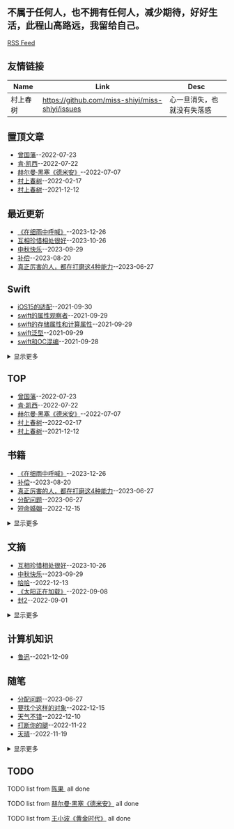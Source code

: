 ## 不属于任何人，也不拥有任何人，减少期待，好好生活，此程山高路远，我留给自己。 
[RSS Feed](https://raw.githubusercontent.com/miss-shiyi/miss-shiyi/master/feed.xml)
## 友情链接
| Name | Link | Desc | 
 | ---- | ---- | ---- |
| 村上春树 ​ | https://github.com/miss-shiyi/miss-shiyi/issues | 心一旦消失，也就没有失落感 |
## 置顶文章
- [曾国藩 ​](https://github.com/miss-shiyi/miss-shiyi/issues/177)--2022-07-23
- [肯·凯西  ​](https://github.com/miss-shiyi/miss-shiyi/issues/176)--2022-07-22
- [赫尔曼·黑塞《德米安》 ​](https://github.com/miss-shiyi/miss-shiyi/issues/174)--2022-07-07
- [村上春树 ​](https://github.com/miss-shiyi/miss-shiyi/issues/92)--2022-02-17
- [村上春树 ​](https://github.com/miss-shiyi/miss-shiyi/issues/43)--2021-12-12
## 最近更新
- [《在细雨中呼喊》](https://github.com/miss-shiyi/miss-shiyi/issues/216)--2023-12-26
- [互相珍惜相处很好](https://github.com/miss-shiyi/miss-shiyi/issues/215)--2023-10-26
- [中秋快乐](https://github.com/miss-shiyi/miss-shiyi/issues/214)--2023-09-29
- [补偿](https://github.com/miss-shiyi/miss-shiyi/issues/213)--2023-08-20
- [真正厉害的人，都在打磨这4种能力](https://github.com/miss-shiyi/miss-shiyi/issues/212)--2023-06-27
## Swift
- [iOS15的适配](https://github.com/miss-shiyi/miss-shiyi/issues/6)--2021-09-30
- [swift的属性观察者](https://github.com/miss-shiyi/miss-shiyi/issues/5)--2021-09-29
- [swift的存储属性和计算属性](https://github.com/miss-shiyi/miss-shiyi/issues/4)--2021-09-29
- [swift泛型](https://github.com/miss-shiyi/miss-shiyi/issues/3)--2021-09-29
- [swift和OC混编](https://github.com/miss-shiyi/miss-shiyi/issues/2)--2021-09-28
<details><summary>显示更多</summary>

- [Swift的析构](https://github.com/miss-shiyi/miss-shiyi/issues/1)--2021-09-27
</details>

## TOP
- [曾国藩 ​](https://github.com/miss-shiyi/miss-shiyi/issues/177)--2022-07-23
- [肯·凯西  ​](https://github.com/miss-shiyi/miss-shiyi/issues/176)--2022-07-22
- [赫尔曼·黑塞《德米安》 ​](https://github.com/miss-shiyi/miss-shiyi/issues/174)--2022-07-07
- [村上春树 ​](https://github.com/miss-shiyi/miss-shiyi/issues/92)--2022-02-17
- [村上春树 ​](https://github.com/miss-shiyi/miss-shiyi/issues/43)--2021-12-12
## 书籍
- [《在细雨中呼喊》](https://github.com/miss-shiyi/miss-shiyi/issues/216)--2023-12-26
- [补偿](https://github.com/miss-shiyi/miss-shiyi/issues/213)--2023-08-20
- [真正厉害的人，都在打磨这4种能力](https://github.com/miss-shiyi/miss-shiyi/issues/212)--2023-06-27
- [分配问题](https://github.com/miss-shiyi/miss-shiyi/issues/211)--2023-06-27
- [短命婚姻](https://github.com/miss-shiyi/miss-shiyi/issues/209)--2022-12-15
<details><summary>显示更多</summary>

- [《山居笔记》](https://github.com/miss-shiyi/miss-shiyi/issues/168)--2022-06-23
- [贾平凹《万物有灵》](https://github.com/miss-shiyi/miss-shiyi/issues/167)--2022-06-22
- [《小王子》](https://github.com/miss-shiyi/miss-shiyi/issues/152)--2022-05-18
- [《提琴与坟墓》](https://github.com/miss-shiyi/miss-shiyi/issues/151)--2022-05-16
- [汪民安《论爱欲》](https://github.com/miss-shiyi/miss-shiyi/issues/147)--2022-05-10
- [蔡澜《不如任性过生活》 ​](https://github.com/miss-shiyi/miss-shiyi/issues/135)--2022-04-13
- [狄更斯《远大前程》](https://github.com/miss-shiyi/miss-shiyi/issues/121)--2022-03-28
- [《王朔文集》王朔 ​](https://github.com/miss-shiyi/miss-shiyi/issues/120)--2022-03-26
- [《东京罪恶》 ​](https://github.com/miss-shiyi/miss-shiyi/issues/103)--2022-03-03
- [王朔《动物凶猛》 ​](https://github.com/miss-shiyi/miss-shiyi/issues/102)--2022-03-02
- [《色情》 （法）乔治·巴塔耶著](https://github.com/miss-shiyi/miss-shiyi/issues/101)--2022-03-01
- [南怀瑾先生《列子臆说》](https://github.com/miss-shiyi/miss-shiyi/issues/89)--2022-02-14
- [路遥《平凡的世界》](https://github.com/miss-shiyi/miss-shiyi/issues/88)--2022-02-13
- [侯孝贤《最好的时光》 ](https://github.com/miss-shiyi/miss-shiyi/issues/84)--2022-02-07
- [《我喜欢微风的颜色，来自你》 ​](https://github.com/miss-shiyi/miss-shiyi/issues/83)--2022-01-29
- [《人生不设限》](https://github.com/miss-shiyi/miss-shiyi/issues/76)--2022-01-23
- [《将饮茶》 ​](https://github.com/miss-shiyi/miss-shiyi/issues/74)--2022-01-20
- [《杀死一只知更鸟》](https://github.com/miss-shiyi/miss-shiyi/issues/65)--2022-01-08
- [《 愿有人陪你颠沛流离》](https://github.com/miss-shiyi/miss-shiyi/issues/57)--2021-12-31
- [《四川王和他的天下》](https://github.com/miss-shiyi/miss-shiyi/issues/56)--2021-12-29
- [查蒂•史密斯《白牙》](https://github.com/miss-shiyi/miss-shiyi/issues/49)--2021-12-19
- [《亲爱的三毛》 ​​​​](https://github.com/miss-shiyi/miss-shiyi/issues/47)--2021-12-17
- [《调寄生查子》 ​](https://github.com/miss-shiyi/miss-shiyi/issues/37)--2021-12-07
- [《围城》 ](https://github.com/miss-shiyi/miss-shiyi/issues/35)--2021-12-06
- [《傲慢与偏见》](https://github.com/miss-shiyi/miss-shiyi/issues/32)--2021-12-04
- [《亲爱的三毛》](https://github.com/miss-shiyi/miss-shiyi/issues/30)--2021-12-01
- [《荒原狼》](https://github.com/miss-shiyi/miss-shiyi/issues/29)--2021-12-01
- [《上海的金枝玉叶》](https://github.com/miss-shiyi/miss-shiyi/issues/28)--2021-11-30
</details>

## 文摘
- [互相珍惜相处很好](https://github.com/miss-shiyi/miss-shiyi/issues/215)--2023-10-26
- [中秋快乐](https://github.com/miss-shiyi/miss-shiyi/issues/214)--2023-09-29
- [哈哈](https://github.com/miss-shiyi/miss-shiyi/issues/208)--2022-12-13
- [《太阳正在加载》 ​](https://github.com/miss-shiyi/miss-shiyi/issues/198)--2022-09-08
- [封2](https://github.com/miss-shiyi/miss-shiyi/issues/197)--2022-09-01
<details><summary>显示更多</summary>

- [《拆掉思维里的墙》](https://github.com/miss-shiyi/miss-shiyi/issues/195)--2022-08-26
- [三毛](https://github.com/miss-shiyi/miss-shiyi/issues/189)--2022-08-05
- [陀思妥耶夫斯基](https://github.com/miss-shiyi/miss-shiyi/issues/187)--2022-08-01
- [不炫耀](https://github.com/miss-shiyi/miss-shiyi/issues/185)--2022-07-30
- [刘同](https://github.com/miss-shiyi/miss-shiyi/issues/184)--2022-07-28
- [保罗·柯艾略](https://github.com/miss-shiyi/miss-shiyi/issues/183)--2022-07-27
- [深爱](https://github.com/miss-shiyi/miss-shiyi/issues/182)--2022-07-27
- [周国平](https://github.com/miss-shiyi/miss-shiyi/issues/180)--2022-07-25
- [所有](https://github.com/miss-shiyi/miss-shiyi/issues/179)--2022-07-24
- [王小波《黄金时代》](https://github.com/miss-shiyi/miss-shiyi/issues/173)--2022-07-06
- [ 张子选 ​](https://github.com/miss-shiyi/miss-shiyi/issues/172)--2022-06-30
- [齐奥朗](https://github.com/miss-shiyi/miss-shiyi/issues/171)--2022-06-28
- [东野圭吾 ​](https://github.com/miss-shiyi/miss-shiyi/issues/170)--2022-06-28
- [白先勇《白先勇散文精编》 ](https://github.com/miss-shiyi/miss-shiyi/issues/169)--2022-06-24
- [亦舒 ​](https://github.com/miss-shiyi/miss-shiyi/issues/166)--2022-06-21
- [莫言《晚熟的人》 ​](https://github.com/miss-shiyi/miss-shiyi/issues/165)--2022-06-17
- [王小波](https://github.com/miss-shiyi/miss-shiyi/issues/164)--2022-06-15
- [约翰•威尔伍德](https://github.com/miss-shiyi/miss-shiyi/issues/163)--2022-06-14
- [莫言 ​](https://github.com/miss-shiyi/miss-shiyi/issues/162)--2022-06-13
- [村上春树《舞！舞！舞！》 ​](https://github.com/miss-shiyi/miss-shiyi/issues/160)--2022-06-11
- [村上春树](https://github.com/miss-shiyi/miss-shiyi/issues/159)--2022-06-10
- [王梆《贫穷的质感：王梆的英国观察》](https://github.com/miss-shiyi/miss-shiyi/issues/157)--2022-06-08
- [费尔南多·佩索阿](https://github.com/miss-shiyi/miss-shiyi/issues/156)--2022-06-02
- [村上春树](https://github.com/miss-shiyi/miss-shiyi/issues/155)--2022-05-28
- [周国平 ​](https://github.com/miss-shiyi/miss-shiyi/issues/153)--2022-05-20
- [纪伯伦 ​](https://github.com/miss-shiyi/miss-shiyi/issues/150)--2022-05-14
- [廖一梅 ​​​​](https://github.com/miss-shiyi/miss-shiyi/issues/149)--2022-05-14
- [余秋雨 ​](https://github.com/miss-shiyi/miss-shiyi/issues/148)--2022-05-12
- [钱钟书 《围城》 ​](https://github.com/miss-shiyi/miss-shiyi/issues/146)--2022-05-10
- [周国平《论幸福》](https://github.com/miss-shiyi/miss-shiyi/issues/145)--2022-05-09
- [《小王子》 ​](https://github.com/miss-shiyi/miss-shiyi/issues/144)--2022-05-08
- [书海沧生《十年一品温如言》](https://github.com/miss-shiyi/miss-shiyi/issues/143)--2022-05-06
- [梭罗 《瓦尔登湖》](https://github.com/miss-shiyi/miss-shiyi/issues/142)--2022-05-05
- [梁实秋](https://github.com/miss-shiyi/miss-shiyi/issues/141)--2022-04-25
- [鲁迅](https://github.com/miss-shiyi/miss-shiyi/issues/140)--2022-04-22
- [舒婷《大海》 ​](https://github.com/miss-shiyi/miss-shiyi/issues/139)--2022-04-21
- [人](https://github.com/miss-shiyi/miss-shiyi/issues/138)--2022-04-18
- [弘一大师〈李叔同〉](https://github.com/miss-shiyi/miss-shiyi/issues/137)--2022-04-14
- [杨绛 ​​​​](https://github.com/miss-shiyi/miss-shiyi/issues/136)--2022-04-14
- [稻盛和夫 ​​​](https://github.com/miss-shiyi/miss-shiyi/issues/134)--2022-04-12
- [木心《素履之往》 ​](https://github.com/miss-shiyi/miss-shiyi/issues/133)--2022-04-11
- [珍妮特·温森特《橘子不是唯一的水果》 ​](https://github.com/miss-shiyi/miss-shiyi/issues/132)--2022-04-09
- [史铁生《病隙碎笔》 ​](https://github.com/miss-shiyi/miss-shiyi/issues/131)--2022-04-07
- [苏芩 ](https://github.com/miss-shiyi/miss-shiyi/issues/130)--2022-04-07
- [蒋方舟 ​](https://github.com/miss-shiyi/miss-shiyi/issues/129)--2022-04-06
- [毕淑敏《爱怕什么》 ​](https://github.com/miss-shiyi/miss-shiyi/issues/128)--2022-04-05
- [张小娴 ​​​​](https://github.com/miss-shiyi/miss-shiyi/issues/127)--2022-04-02
- [七堇年《灯下尘》](https://github.com/miss-shiyi/miss-shiyi/issues/126)--2022-04-02
- [约翰•肖尔斯《许愿树》 ​](https://github.com/miss-shiyi/miss-shiyi/issues/125)--2022-04-01
- [林清玄](https://github.com/miss-shiyi/miss-shiyi/issues/124)--2022-03-31
- [林徽因 ​](https://github.com/miss-shiyi/miss-shiyi/issues/123)--2022-03-31
- [八月长安《你好，旧时光》](https://github.com/miss-shiyi/miss-shiyi/issues/122)--2022-03-30
- [莫言 ​​​](https://github.com/miss-shiyi/miss-shiyi/issues/119)--2022-03-24
- [汪曾祺《四方食事》 ​​​​](https://github.com/miss-shiyi/miss-shiyi/issues/118)--2022-03-23
- [席慕蓉《心灵的对比》](https://github.com/miss-shiyi/miss-shiyi/issues/117)--2022-03-22
- [王小波 ​](https://github.com/miss-shiyi/miss-shiyi/issues/116)--2022-03-20
- [老舍《四世同堂》 ​ ​​​](https://github.com/miss-shiyi/miss-shiyi/issues/115)--2022-03-17
- [ 托尔斯泰 ​](https://github.com/miss-shiyi/miss-shiyi/issues/114)--2022-03-17
- [卢思浩《愿有人陪你颠沛流离》](https://github.com/miss-shiyi/miss-shiyi/issues/113)--2022-03-16
- [苏芩](https://github.com/miss-shiyi/miss-shiyi/issues/112)--2022-03-15
- [伏尔泰](https://github.com/miss-shiyi/miss-shiyi/issues/111)--2022-03-14
- [佩索阿](https://github.com/miss-shiyi/miss-shiyi/issues/110)--2022-03-12
- [张爱玲](https://github.com/miss-shiyi/miss-shiyi/issues/109)--2022-03-12
- [毛姆 ](https://github.com/miss-shiyi/miss-shiyi/issues/108)--2022-03-11
- [海桑 ](https://github.com/miss-shiyi/miss-shiyi/issues/107)--2022-03-07
- [波伏娃](https://github.com/miss-shiyi/miss-shiyi/issues/106)--2022-03-07
- [罗曼·罗兰 ](https://github.com/miss-shiyi/miss-shiyi/issues/105)--2022-03-06
- [叔本华](https://github.com/miss-shiyi/miss-shiyi/issues/104)--2022-03-05
- [王朔《动物凶猛》 ​](https://github.com/miss-shiyi/miss-shiyi/issues/102)--2022-03-02
- [顾漫《微微一笑很倾城》 ​](https://github.com/miss-shiyi/miss-shiyi/issues/100)--2022-02-28
- [卡森・麦卡勒斯 《心是孤独的猎手》 ​](https://github.com/miss-shiyi/miss-shiyi/issues/99)--2022-02-27
- [苏芩 ​](https://github.com/miss-shiyi/miss-shiyi/issues/98)--2022-02-25
- [白先勇《白先勇散文精编》](https://github.com/miss-shiyi/miss-shiyi/issues/97)--2022-02-25
- [席慕蓉《初老》 ​](https://github.com/miss-shiyi/miss-shiyi/issues/96)--2022-02-24
- [村上春树 ​](https://github.com/miss-shiyi/miss-shiyi/issues/94)--2022-02-19
- [ 苏芩 ​](https://github.com/miss-shiyi/miss-shiyi/issues/93)--2022-02-18
- [村上春树 ​](https://github.com/miss-shiyi/miss-shiyi/issues/91)--2022-02-16
- [三毛](https://github.com/miss-shiyi/miss-shiyi/issues/87)--2022-02-10
- [毕淑敏 ​](https://github.com/miss-shiyi/miss-shiyi/issues/86)--2022-02-09
- [王尔德 ​​​](https://github.com/miss-shiyi/miss-shiyi/issues/85)--2022-02-08
- [培根](https://github.com/miss-shiyi/miss-shiyi/issues/82)--2022-01-26
- [赵翼 ​](https://github.com/miss-shiyi/miss-shiyi/issues/81)--2022-01-25
- [梁文道《我读》](https://github.com/miss-shiyi/miss-shiyi/issues/80)--2022-01-25
- [罗素](https://github.com/miss-shiyi/miss-shiyi/issues/79)--2022-01-24
- [村上春树](https://github.com/miss-shiyi/miss-shiyi/issues/78)--2022-01-24
- [约翰·列侬](https://github.com/miss-shiyi/miss-shiyi/issues/77)--2022-01-23
- [真正看清真相的人](https://github.com/miss-shiyi/miss-shiyi/issues/75)--2022-01-22
- [苏芩](https://github.com/miss-shiyi/miss-shiyi/issues/73)--2022-01-18
- [《杀死一只知更鸟》](https://github.com/miss-shiyi/miss-shiyi/issues/65)--2022-01-08
- [夏目漱石 ​](https://github.com/miss-shiyi/miss-shiyi/issues/63)--2022-01-07
- [富兰克林 ​](https://github.com/miss-shiyi/miss-shiyi/issues/62)--2022-01-05
- [苏芩 ​](https://github.com/miss-shiyi/miss-shiyi/issues/61)--2022-01-04
- [保罗·柯艾略](https://github.com/miss-shiyi/miss-shiyi/issues/60)--2022-01-03
- [王小波 ​](https://github.com/miss-shiyi/miss-shiyi/issues/59)--2022-01-01
- [《本性的回归》](https://github.com/miss-shiyi/miss-shiyi/issues/58)--2022-01-01
- [白落梅 ​](https://github.com/miss-shiyi/miss-shiyi/issues/55)--2021-12-28
- [李碧华 ​](https://github.com/miss-shiyi/miss-shiyi/issues/54)--2021-12-28
- [林语堂 ​](https://github.com/miss-shiyi/miss-shiyi/issues/53)--2021-12-27
- [稻盛和夫](https://github.com/miss-shiyi/miss-shiyi/issues/52)--2021-12-26
- [蒋勋 ​](https://github.com/miss-shiyi/miss-shiyi/issues/51)--2021-12-25
- [史铁生 ​​​​](https://github.com/miss-shiyi/miss-shiyi/issues/50)--2021-12-24
- [林徽因 ​](https://github.com/miss-shiyi/miss-shiyi/issues/48)--2021-12-17
- [郁达夫 ​​​​](https://github.com/miss-shiyi/miss-shiyi/issues/46)--2021-12-15
- [松浦弥太郎 ​](https://github.com/miss-shiyi/miss-shiyi/issues/45)--2021-12-14
- [杨绛 ​​​​](https://github.com/miss-shiyi/miss-shiyi/issues/44)--2021-12-13
- [辛夷坞 ​ ​​​​](https://github.com/miss-shiyi/miss-shiyi/issues/42)--2021-12-10
- [所有的情书都是荒谬的](https://github.com/miss-shiyi/miss-shiyi/issues/39)--2021-12-08
- [《幸福的另一种含义》](https://github.com/miss-shiyi/miss-shiyi/issues/38)--2021-12-07
- [稻盛和夫](https://github.com/miss-shiyi/miss-shiyi/issues/36)--2021-12-06
- [林清玄](https://github.com/miss-shiyi/miss-shiyi/issues/34)--2021-12-06
- [周国平 ​](https://github.com/miss-shiyi/miss-shiyi/issues/33)--2021-12-05
- [飞船降落](https://github.com/miss-shiyi/miss-shiyi/issues/31)--2021-12-03
- [汪曾祺 ​](https://github.com/miss-shiyi/miss-shiyi/issues/26)--2021-11-28
- [苏芩 ​](https://github.com/miss-shiyi/miss-shiyi/issues/25)--2021-11-27
- [稻盛和夫 ​](https://github.com/miss-shiyi/miss-shiyi/issues/24)--2021-11-26
- [花样](https://github.com/miss-shiyi/miss-shiyi/issues/23)--2021-11-24
- [总有一天](https://github.com/miss-shiyi/miss-shiyi/issues/22)--2021-11-23
- [成熟](https://github.com/miss-shiyi/miss-shiyi/issues/20)--2021-11-01
- [有缘再见](https://github.com/miss-shiyi/miss-shiyi/issues/19)--2021-10-29
- [我现在过的很好](https://github.com/miss-shiyi/miss-shiyi/issues/18)--2021-10-24
- [冬天应该是最适合谈恋爱的季节了吧](https://github.com/miss-shiyi/miss-shiyi/issues/17)--2021-10-19
- [冬天谈恋爱](https://github.com/miss-shiyi/miss-shiyi/issues/16)--2021-10-14
- [幸福，你也会有](https://github.com/miss-shiyi/miss-shiyi/issues/15)--2021-10-13
- [守不守的住自己的欲望](https://github.com/miss-shiyi/miss-shiyi/issues/14)--2021-10-11
- [相信爱情](https://github.com/miss-shiyi/miss-shiyi/issues/13)--2021-10-11
- [离别最是痛](https://github.com/miss-shiyi/miss-shiyi/issues/12)--2021-10-08
- [挺羡慕的](https://github.com/miss-shiyi/miss-shiyi/issues/11)--2021-10-07
- [讲三个故事](https://github.com/miss-shiyi/miss-shiyi/issues/10)--2021-10-04
- [亲密的感觉](https://github.com/miss-shiyi/miss-shiyi/issues/9)--2021-10-03
- [跟大家讲个故事](https://github.com/miss-shiyi/miss-shiyi/issues/8)--2021-10-01
- [当你真的做到了](https://github.com/miss-shiyi/miss-shiyi/issues/7)--2021-09-30
</details>

## 计算机知识
- [鲁迅 ​](https://github.com/miss-shiyi/miss-shiyi/issues/40)--2021-12-09
## 随笔
- [分配问题](https://github.com/miss-shiyi/miss-shiyi/issues/211)--2023-06-27
- [要找个这样的对象](https://github.com/miss-shiyi/miss-shiyi/issues/210)--2022-12-15
- [天气不错](https://github.com/miss-shiyi/miss-shiyi/issues/207)--2022-12-10
- [打断你的腿](https://github.com/miss-shiyi/miss-shiyi/issues/206)--2022-11-22
- [天晴](https://github.com/miss-shiyi/miss-shiyi/issues/205)--2022-11-19
<details><summary>显示更多</summary>

- [天气](https://github.com/miss-shiyi/miss-shiyi/issues/203)--2022-10-21
- [雨](https://github.com/miss-shiyi/miss-shiyi/issues/202)--2022-10-18
- [早安](https://github.com/miss-shiyi/miss-shiyi/issues/201)--2022-09-22
- [夜风微凉](https://github.com/miss-shiyi/miss-shiyi/issues/200)--2022-09-20
- [晴朗](https://github.com/miss-shiyi/miss-shiyi/issues/199)--2022-09-19
- [晴天](https://github.com/miss-shiyi/miss-shiyi/issues/194)--2022-08-26
- [雨](https://github.com/miss-shiyi/miss-shiyi/issues/193)--2022-08-19
- [《旅客》](https://github.com/miss-shiyi/miss-shiyi/issues/192)--2022-08-11
- [雨](https://github.com/miss-shiyi/miss-shiyi/issues/191)--2022-08-10
- [《以自己喜欢的方式过一生》](https://github.com/miss-shiyi/miss-shiyi/issues/190)--2022-08-09
- [百年孤独](https://github.com/miss-shiyi/miss-shiyi/issues/188)--2022-08-03
- [破局](https://github.com/miss-shiyi/miss-shiyi/issues/186)--2022-07-31
- [天空](https://github.com/miss-shiyi/miss-shiyi/issues/181)--2022-07-26
- [《从事物的生命里》](https://github.com/miss-shiyi/miss-shiyi/issues/161)--2022-06-12
- [轻轻地](https://github.com/miss-shiyi/miss-shiyi/issues/158)--2022-06-09
- [一个人](https://github.com/miss-shiyi/miss-shiyi/issues/154)--2022-05-25
- [有着坚定方向的人](https://github.com/miss-shiyi/miss-shiyi/issues/95)--2022-02-23
- [戴佩妮《怎样》 ​](https://github.com/miss-shiyi/miss-shiyi/issues/90)--2022-02-15
- [你不能要求没有风暴的海洋。那不是海。是泥潭——毕淑敏](https://github.com/miss-shiyi/miss-shiyi/issues/72)--2022-01-18
- [《爱的艺术》 ](https://github.com/miss-shiyi/miss-shiyi/issues/71)--2022-01-17
- [生命](https://github.com/miss-shiyi/miss-shiyi/issues/70)--2022-01-16
- [做一个有才情的女子](https://github.com/miss-shiyi/miss-shiyi/issues/69)--2022-01-16
- [《生与死：明季士大夫的抉择》](https://github.com/miss-shiyi/miss-shiyi/issues/68)--2022-01-14
- [改变](https://github.com/miss-shiyi/miss-shiyi/issues/67)--2022-01-13
- [《蜂车追花粉》](https://github.com/miss-shiyi/miss-shiyi/issues/66)--2022-01-12
- [追求征服](https://github.com/miss-shiyi/miss-shiyi/issues/64)--2022-01-08
- [高中读书的时候](https://github.com/miss-shiyi/miss-shiyi/issues/41)--2021-12-09
- [《旧约·以赛亚书》 ​](https://github.com/miss-shiyi/miss-shiyi/issues/27)--2021-11-29
- [15个值得养成的好习惯](https://github.com/miss-shiyi/miss-shiyi/issues/21)--2021-11-05
- [成熟](https://github.com/miss-shiyi/miss-shiyi/issues/20)--2021-11-01
- [有缘再见](https://github.com/miss-shiyi/miss-shiyi/issues/19)--2021-10-29
- [我现在过的很好](https://github.com/miss-shiyi/miss-shiyi/issues/18)--2021-10-24
- [冬天应该是最适合谈恋爱的季节了吧](https://github.com/miss-shiyi/miss-shiyi/issues/17)--2021-10-19
- [冬天谈恋爱](https://github.com/miss-shiyi/miss-shiyi/issues/16)--2021-10-14
- [幸福，你也会有](https://github.com/miss-shiyi/miss-shiyi/issues/15)--2021-10-13
- [守不守的住自己的欲望](https://github.com/miss-shiyi/miss-shiyi/issues/14)--2021-10-11
- [相信爱情](https://github.com/miss-shiyi/miss-shiyi/issues/13)--2021-10-11
- [跟大家讲个故事](https://github.com/miss-shiyi/miss-shiyi/issues/8)--2021-10-01
</details>

## TODO
TODO list from [陈果 ​](https://github.com/miss-shiyi/miss-shiyi/issues/175) all done

TODO list from [赫尔曼·黑塞《德米安》 ​](https://github.com/miss-shiyi/miss-shiyi/issues/174) all done

TODO list from [王小波《黄金时代》](https://github.com/miss-shiyi/miss-shiyi/issues/173) all done

